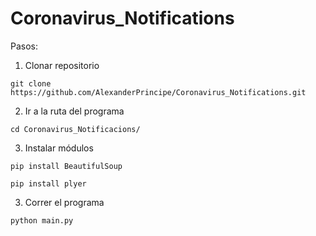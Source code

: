 # Coronavirus_Notifications

Pasos:

1. Clonar repositorio

```
git clone https://github.com/AlexanderPrincipe/Coronavirus_Notifications.git
```

2. Ir a la ruta del programa

```
cd Coronavirus_Notificacions/
```

3. Instalar módulos

```
pip install BeautifulSoup

pip install plyer
```

3. Correr el programa
```
python main.py
```



